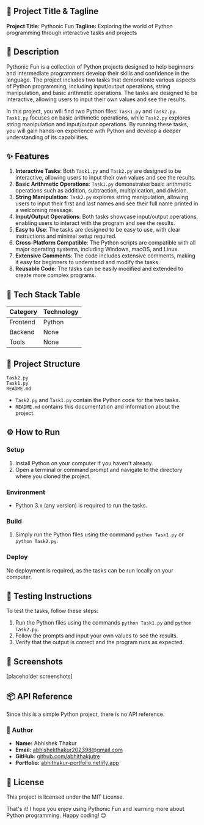 **🚀 Project Title & Tagline**
-------------------------

**Project Title:** Pythonic Fun
**Tagline:** Exploring the world of Python programming through interactive tasks and projects

**📖 Description**
----------------

Pythonic Fun is a collection of Python projects designed to help beginners and intermediate programmers develop their skills and confidence in the language. The project includes two tasks that demonstrate various aspects of Python programming, including input/output operations, string manipulation, and basic arithmetic operations. The tasks are designed to be interactive, allowing users to input their own values and see the results.

In this project, you will find two Python files: `Task1.py` and `Task2.py`. `Task1.py` focuses on basic arithmetic operations, while `Task2.py` explores string manipulation and input/output operations. By running these tasks, you will gain hands-on experience with Python and develop a deeper understanding of its capabilities.

**✨ Features**
--------------

1. **Interactive Tasks**: Both `Task1.py` and `Task2.py` are designed to be interactive, allowing users to input their own values and see the results.
2. **Basic Arithmetic Operations**: `Task1.py` demonstrates basic arithmetic operations such as addition, subtraction, multiplication, and division.
3. **String Manipulation**: `Task2.py` explores string manipulation, allowing users to input their first and last names and see their full name printed in a welcoming message.
4. **Input/Output Operations**: Both tasks showcase input/output operations, enabling users to interact with the program and see the results.
5. **Easy to Use**: The tasks are designed to be easy to use, with clear instructions and minimal setup required.
6. **Cross-Platform Compatible**: The Python scripts are compatible with all major operating systems, including Windows, macOS, and Linux.
7. **Extensive Comments**: The code includes extensive comments, making it easy for beginners to understand and modify the tasks.
8. **Reusable Code**: The tasks can be easily modified and extended to create more complex programs.

**🧰 Tech Stack Table**
------------------------

| **Category** | **Technology** |
| --- | --- |
| Frontend | Python |
| Backend | None |
| Tools | None |

**📁 Project Structure**
-------------------------

```
Task2.py
Task1.py
README.md
```

* `Task2.py` and `Task1.py` contain the Python code for the two tasks.
* `README.md` contains this documentation and information about the project.

**⚙️ How to Run**
----------------

### Setup

1. Install Python on your computer if you haven't already.
2. Open a terminal or command prompt and navigate to the directory where you cloned the project.

### Environment

* Python 3.x (any version) is required to run the tasks.

### Build

1. Simply run the Python files using the command `python Task1.py` or `python Task2.py`.

### Deploy

No deployment is required, as the tasks can be run locally on your computer.

**🧪 Testing Instructions**
-------------------------

To test the tasks, follow these steps:

1. Run the Python files using the commands `python Task1.py` and `python Task2.py`.
2. Follow the prompts and input your own values to see the results.
3. Verify that the output is correct and the program runs as expected.

**📸 Screenshots**
----------------

[placeholder screenshots]

**📦 API Reference**
-------------------

Since this is a simple Python project, there is no API reference.

### 👤 Author

- **Name:** Abhishek Thakur  
- **Email:** [abhishekthakur202398@gmail.com](mailto:abhishekthakur202398@gmail.com)  
- **GitHub:** [github.com/abhithakjutre](https://github.com/abhithakjutre)  
- **Portfolio:** [abhithakur-portfolio.netlify.app](https://abhithakur-portfolio.netlify.app/)

**📝 License**
------------

This project is licensed under the MIT License.

That's it! I hope you enjoy using Pythonic Fun and learning more about Python programming. Happy coding! 😊
